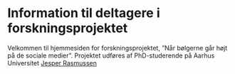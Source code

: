 # Information til deltagere i forskningsprojektet 

Velkommen til hjemmesiden for forskningsprojektet, ”Når bølgerne går højt på de sociale medier”.
Projektet udføres af PhD-studerende på Aarhus Universitet [Jesper Rasmussen][aujr]







[aujr]: https://pure.au.dk/portal/da/persons/jesper-rasmussen(2f79998b-b76a-4449-bc69-9c324b034fd1).html

